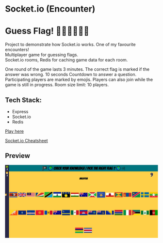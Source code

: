 # Socket.io (Encounter)

# Guess Flag! 🚩🏳‍🌈🏴‍☠️🏁

Project to demonstrate how Socket.io works. One of my favourite encounters!\
Multiplayer game for guessing flags.\
Socket.io rooms, Redis for caching game data for each room.

One round of the game lasts 3 minutes. The correct flag is marked if the answer was wrong. 10 seconds Countdown to answer a question. Participating players are marked by emojis. Players can also join while the game is still in progress. Room size limit: 10 players.

## Tech Stack:

-   Express
-   Socket.io
-   Redis

[Play here](https://flags-and-more-flags.herokuapp.com/)

[Socket.io Cheatsheet](https://github.com/LPF33/guess-flag/blob/lesson/README.md)

## Preview

![GuessFlag](guess_flag.JPG)
